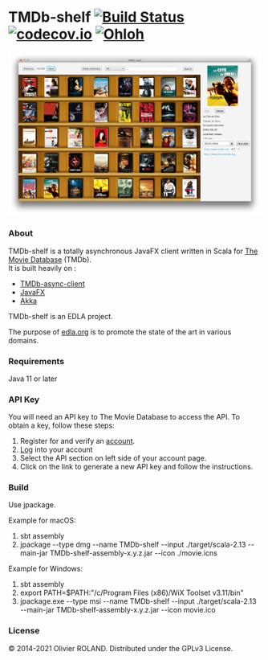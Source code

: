 # TMDb-shelf [![Build Status](https://travis-ci.org/newca12/TMDb-shelf.svg?branch=master)](https://travis-ci.org/newca12/TMDb-shelf) [![codecov.io](https://codecov.io/github/newca12/TMDb-shelf/coverage.svg?branch=master)](https://codecov.io/github/newca12/TMDb-shelf?branch=master) [![Ohloh](http://www.openhub.net/p/TMDb-shelf/widgets/project_thin_badge.gif)](https://www.openhub.net/p/TMDb-shelf)

![Image](./screenshot.png?raw=true)

### About ###
TMDb-shelf is a totally asynchronous JavaFX client written in Scala for [The Movie Database][1] (TMDb).  
It is built heavily on :
* [TMDb-async-client][2]  
* [JavaFX][3]
* [Akka][4]

TMDb-shelf is an EDLA project.

The purpose of [edla.org](http://www.edla.org) is to promote the state of the art in various domains.

### Requirements ###
Java 11 or later

### API Key ###
You will need an API key to The Movie Database to access the API.  To obtain a key, follow these steps:

1. Register for and verify an [account](https://www.themoviedb.org/account/signup).
2. [Log](https://www.themoviedb.org/login) into your account
3. Select the API section on left side of your account page.
4. Click on the link to generate a new API key and follow the instructions.

### Build ###
Use jpackage.

Example for macOS:
1. sbt assembly
2. jpackage --type dmg  --name TMDb-shelf --input  ./target/scala-2.13 --main-jar TMDb-shelf-assembly-x.y.z.jar --icon ./movie.icns

Example for Windows:
1. sbt assembly
2. export PATH=$PATH:"/c/Program Files (x86)/WiX Toolset v3.11/bin"
3. jpackage.exe --type msi --name TMDb-shelf --input ./target/scala-2.13 --main-jar TMDb-shelf-assembly-x.y.z.jar --icon movie.ico

### License ###
© 2014-2021 Olivier ROLAND. Distributed under the GPLv3 License.

[1]: https://www.themoviedb.org/
[2]: https://github.com/newca12/TMDb-async-client
[3]: https://openjfx.io/
[4]: https://akka.io/
